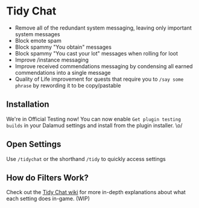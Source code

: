 # Tidy Chat

- Remove all of the redundant system messaging, leaving only important system messages
- Block emote spam
- Block spammy "You obtain" messages
- Block spammy "You cast your lot" messages when rolling for loot
- Improve /instance messaging
- Improve received commendations messaging by condensing all earned commendations into a single message
- Quality of Life improvement for quests that require you to `/say some phrase` by rewording it to be copy/pastable

## Installation

We're in Official Testing now! You can now enable `Get plugin testing builds` in your Dalamud settings and install from the plugin installer. \o/

## Open Settings

Use `/tidychat` or the shorthand `/tidy` to quickly access settings


## How do Filters Work?

Check out the [Tidy Chat wiki](https://github.com/NadyaNayme/TidyChat/wiki/Settings-Overview) for more in-depth explanations about what each setting does in-game. (WIP)

